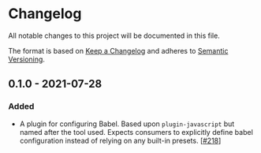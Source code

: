 # Changelog

All notable changes to this project will be documented in this file.

The format is based on [Keep a Changelog](http://keepachangelog.com/en/1.0.0/)
and adheres to [Semantic Versioning](http://semver.org/spec/v2.0.0.html).

<!-- ## Unreleased -->

## 0.1.0 - 2021-07-28

### Added

- A plugin for configuring Babel. Based upon `plugin-javascript` but named after the tool used. Expects consumers to explicitly define babel configuration instead of relying on any built-in presets. [[#218](https://github.com/Shopify/sewing-kit-next/pull/218)]
